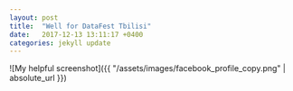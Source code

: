 ```yaml
---
layout: post
title:  "Well for DataFest Tbilisi"
date:   2017-12-13 13:11:17 +0400
categories: jekyll update
---
```

![My helpful screenshot]({{ "/assets/images/facebook_profile_copy.png" | absolute_url }})

